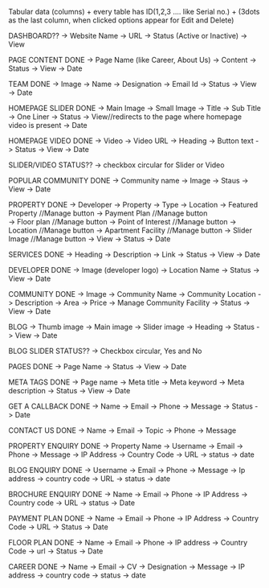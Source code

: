  Tabular data (columns) + every table has ID(1,2,3 .... like Serial no.) + (3dots as the last column, when clicked options appear for Edit and Delete)

DASHBOARD??
-> Website Name
-> URL
-> Status (Active or Inactive)
-> View

PAGE CONTENT                            DONE
-> Page  Name (like Career, About Us)
-> Content
-> Status
-> View
-> Date

TEAM                          DONE
-> Image
-> Name
-> Designation
-> Email Id
-> Status
-> View
-> Date

HOMEPAGE SLIDER            DONE
-> Main Image
-> Small Image
-> Title
-> Sub Title
-> One Liner
-> Status
-> View//redirects to the page where homepage video is present
-> Date

HOMEPAGE VIDEO           DONE
-> Video
-> Video URL
-> Heading
-> Button text
-> Status
-> View 
-> Date

SLIDER/VIDEO STATUS??
-> checkbox circular for Slider or Video

POPULAR COMMUNITY            DONE
-> Community name
-> Image
-> Staus
-> View
-> Date
 
PROPERTY                  DONE
-> Developer
-> Property
-> Type
-> Location
-> Featured Property //Manage button
-> Payment Plan //Manage button  
-> Floor plan //Manage button
-> Point of Interest //Manage button
-> Location //Manage button
-> Apartment Facility //Manage button
-> Slider Image //Manage button
-> View
-> Status
-> Date

SERVICES                      DONE
-> Heading
-> Description
-> Link
-> Status
-> View 
-> Date

DEVELOPER                      DONE
-> Image (developer logo)
-> Location Name
-> Status 
-> View
-> Date

COMMUNITY                  DONE
-> Image
-> Community Name
-> Community Location
-> Description
-> Area
-> Price
-> Manage Community Facility
-> Status
-> View
-> Date

BLOG
-> Thumb image
-> Main image
-> Slider image
-> Heading
-> Status
-> View
-> Date

BLOG SLIDER STATUS??
-> Checkbox circular, Yes and No

PAGES                    DONE
-> Page Name
-> Status
-> View
-> Date

META TAGS                  DONE 
-> Page name
-> Meta title 
-> Meta keyword
-> Meta description
-> Status
-> View
-> Date

GET A CALLBACK             DONE
-> Name
-> Email
-> Phone
-> Message
-> Status
-> Date

CONTACT US                 DONE
-> Name
-> Email
-> Topic
-> Phone
-> Message

PROPERTY ENQUIRY           DONE
-> Property Name
-> Username
-> Email
-> Phone 
-> Message
-> IP Address
-> Country Code
-> URL
-> status
-> date

BLOG ENQUIRY             DONE
-> Username
-> Email
-> Phone
-> Message
-> Ip address
-> country code
-> URL
-> status
-> date

BROCHURE ENQUIRY         DONE
-> Name
-> Email
-> Phone
-> IP Address
-> Country code
-> URL
-> status
-> Date

PAYMENT PLAN             DONE
-> Name
-> Email
-> Phone
-> IP Address
-> Country Code
-> URL 
-> Status
-> Date

FLOOR PLAN               DONE
-> Name
-> Email
-> Phone
-> IP address
-> Country Code
-> url
-> Status
-> Date

CAREER                  DONE
-> Name
-> Email
-> CV
-> Designation
-> Message
-> IP address
-> country code
-> status
-> date